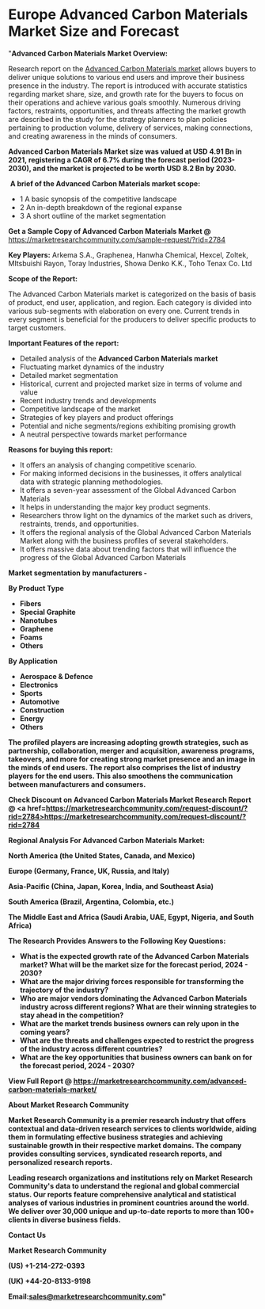 # Europe Advanced Carbon Materials Market Size and Forecast
"<strong>Advanced Carbon Materials Market Overview:</strong>

Research report on the <a href=https://marketresearchcommunity.com/advanced-carbon-materials-market/>Advanced Carbon Materials market</a> allows buyers to deliver unique solutions to various end users and improve their business presence in the industry. The report is introduced with accurate statistics regarding market share, size, and growth rate for the buyers to focus on their operations and achieve various goals smoothly. Numerous driving factors, restraints, opportunities, and threats affecting the market growth are described in the study for the strategy planners to plan policies pertaining to production volume, delivery of services, making connections, and creating awareness in the minds of consumers.

<strong>Advanced Carbon Materials Market size was valued at USD 4.91 Bn in 2021, registering a CAGR of 6.7% during the forecast period (2023-2030), and the market is projected to be worth USD 8.2 Bn by 2030.</strong>

 <Strong>A brief of the Advanced Carbon Materials market scope:</Strong>
<ul>
 <li>1  A basic synopsis of the competitive landscape</li>
 <li>2  An in-depth breakdown of the regional expanse</li>
 <li>3  A short outline of the market segmentation</li>
</ul>
<strong>Get a Sample Copy of Advanced Carbon Materials Market @ </b></strong><a href=https://marketresearchcommunity.com/sample-request/?rid=2784><u>https://marketresearchcommunity.com/sample-request/?rid=2784</u></a>

<strong>Key Players:</strong> 
Arkema S.A., Graphenea, Hanwha Chemical, Hexcel, Zoltek, MItsbuishi Rayon, Toray Industries, Showa Denko K.K., Toho Tenax Co. Ltd

<strong>Scope of the Report:</strong>

The Advanced Carbon Materials market is categorized on the basis of basis of product, end user, application, and region. Each category is divided into various sub-segments with elaboration on every one. Current trends in every segment is beneficial for the producers to deliver specific products to target customers.

<strong><b>Important Features of the report:</b></strong>
<ul>
  <li>Detailed analysis of the <strong><b>Advanced Carbon Materials </b></strong><strong><b>market</b></strong></li>
  <li>Fluctuating market dynamics of the industry</li>
  <li>Detailed market segmentation</li>
  <li>Historical, current and projected market size in terms of volume and value</li>
  <li>Recent industry trends and developments</li>
  <li>Competitive landscape of the market</li>
  <li>Strategies of key players and product offerings</li>
  <li>Potential and niche segments/regions exhibiting promising growth</li>
  <li>A neutral perspective towards market performance</li>
</ul>
<strong><b>Reasons for buying this report:</b></strong>
<ul>
  <li>It offers an analysis of changing competitive scenario.</li>
  <li>For making informed decisions in the businesses, it offers analytical data with strategic planning methodologies.</li>
  <li>It offers a seven-year assessment of the Global Advanced Carbon Materials</li>
  <li>It helps in understanding the major key product segments.</li>
  <li>Researchers throw light on the dynamics of the market such as drivers, restraints, trends, and opportunities.</li>
  <li>It offers the regional analysis of the Global Advanced Carbon Materials Market along with the business profiles of several stakeholders.</li>
  <li>It offers massive data about trending factors that will influence the progress of the Global Advanced Carbon Materials</li>
</ul>

<strong>Market segmentation by manufacturers -</strong>


<strong><strong>By Product Type</strong></h4>
<ul>
 	<li>Fibers</li>
 	<li>Special Graphite</li>
 	<li>Nanotubes</li>
 	<li>Graphene</li>
 	<li>Foams</li>
 	<li>Others</li>
</ul>
<strong><strong>By Application</strong></h4>
<ul>
 	<li>Aerospace &amp; Defence</li>
 	<li>Electronics</li>
 	<li>Sports</li>
 	<li>Automotive</li>
 	<li>Construction</li>
 	<li>Energy</li>
 	<li>Others</li>
</ul>

The profiled players are increasing adopting growth strategies, such as partnership, collaboration, merger and acquisition, awareness programs, takeovers, and more for creating strong market presence and an image in the minds of end users. The report also comprises the list of industry players for the end users. This also smoothens the communication between manufacturers and consumers.

<strong><b>Check Discount on Advanced Carbon Materials Market Research Report @ </b></strong><a href=https://marketresearchcommunity.com/request-discount/?rid=2784><u>https://marketresearchcommunity.com/request-discount/?rid=2784</u></a>

<strong>Regional Analysis For Advanced Carbon Materials Market:</strong>

<strong>North America</strong> (the United States, Canada, and Mexico)

<strong>Europe</strong> (Germany, France, UK, Russia, and Italy)

<strong>Asia-Pacific</strong> (China, Japan, Korea, India, and Southeast Asia)

<strong>South America</strong> (Brazil, Argentina, Colombia, etc.)

<strong>The Middle East and Africa</strong> (Saudi Arabia, UAE, Egypt, Nigeria, and South Africa)

<strong>The Research Provides Answers to the Following Key Questions:</strong>
<ul>
 	<li>What is the expected growth rate of the Advanced Carbon Materials market? What will be the market size for the forecast period, 2024 - 2030?</li>
 	<li>What are the major driving forces responsible for transforming the trajectory of the industry?</li>
 	<li>Who are major vendors dominating the Advanced Carbon Materials industry across different regions? What are their winning strategies to stay ahead in the competition?</li>
 	<li>What are the market trends business owners can rely upon in the coming years?</li>
 	<li>What are the threats and challenges expected to restrict the progress of the industry across different countries?</li>
 	<li>What are the key opportunities that business owners can bank on for the forecast period, 2024 - 2030?</li>
</ul>

<strong>View Full Report @</strong> <a href=https://marketresearchcommunity.com/advanced-carbon-materials-market/>https://marketresearchcommunity.com/advanced-carbon-materials-market/</a>

<strong>About Market Research Community</strong>

Market Research Community is a premier research industry that offers contextual and data-driven research services to clients worldwide, aiding them in formulating effective business strategies and achieving sustainable growth in their respective market domains. The company provides consulting services, syndicated research reports, and personalized research reports.

Leading research organizations and institutions rely on Market Research Community's data to understand the regional and global commercial status. Our reports feature comprehensive analytical and statistical analyses of various industries in prominent countries around the world. We deliver over 30,000 unique and up-to-date reports to more than 100+ clients in diverse business fields.

<strong>Contact Us</strong>

<strong>Market Research Community</strong>

(US) +1-214-272-0393

(UK) +44-20-8133-9198

<strong>Email:</strong>sales@marketresearchcommunity.com"
